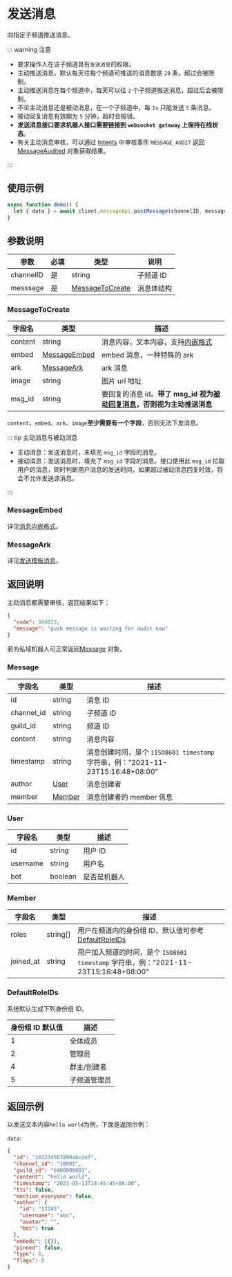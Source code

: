 # 发送消息 <Badge text="v1.0.0" />

向指定子频道推送消息。

::: warning 注意

- 要求操作人在该子频道具有`发送消息`的权限。
- 主动推送消息，默认每天往每个频道可推送的消息数是 `20` 条，超过会被限制。
- 主动推送消息在每个频道中，每天可以往 `2` 个子频道推送消息，超过后会被限制。
- 不论主动消息还是被动消息，在一个子频道中，每 `1s` 只能发送 `5` 条消息。
- 被动回复消息有效期为 `5` 分钟，超时会报错。
- **发送消息接口要求机器人接口需要链接到 `websocket gateway` 上保持在线状态**。
- 有关主动消息审核，可以通过 [Intents](../../api/gateway/intents.md) 中审核事件 `MESSAGE_AUDIT` 返回 [MessageAudited](../model/message.md#messageaudited) 对象获取结果。

:::

## 使用示例

```javascript
async function demo() {
  let { data } = await client.messageApi.postMessage(channelID, message);
}
```

## 参数说明

| 参数      | 必填 | 类型                                | 说明       |
| --------- | ---- | ----------------------------------- | ---------- |
| channelID | 是   | string                              | 子频道 ID  |
| messsage  | 是   | [MessageToCreate](#messagetocreate) | 消息体结构 |

### MessageToCreate

| 字段名  | 类型                          | 描述                                                                                     |
| ------- | ----------------------------- | ---------------------------------------------------------------------------------------- |
| content | string                        | 消息内容，文本内容，支持[内嵌格式](message_format.md)                                    |
| embed   | [MessageEmbed](#messageembed) | embed 消息，一种特殊的 ark                                                               |
| ark     | [MessageArk](#messageark)     | ark 消息                                                                                 |
| image   | string                        | 图片 url 地址                                                                            |
| msg_id  | string                        | 要回复的消息 id。**带了 msg_id 视为[被动回复消息](#被动回复消息)，否则视为主动推送消息** |

`content`、`embed`、`ark`、`image`**至少需要有一个字段**，否则无法下发消息。

::: tip 主动消息与被动消息

- 主动消息：发送消息时，未填充 `msg_id` 字段的消息。
- 被动消息：发送消息时，填充了 `msg_id` 字段的消息。接口使用此 `msg_id` 拉取用户的消息，同时判断用户消息的发送时间，如果超过被动消息回复时效，将会不允许发送该消息。

:::

### MessageEmbed

详见[消息内嵌格式](./message_format.md)。

### MessageArk

详见[发送模板消息](./post_ark_messages.md)。

## 返回说明

主动消息都需要审核，返回结果如下：

```json
{
  "code": 304023,
  "message": "push message is waiting for audit now"
}
```

若为私域机器人可正常返回[Message](#message) 对象。

### Message

| 字段名     | 类型              | 描述                                                                            |
| ---------- | ----------------- | ------------------------------------------------------------------------------- |
| id         | string            | 消息 ID                                                                         |
| channel_id | string            | 子频道 ID                                                                       |
| guild_id   | string            | 频道 ID                                                                         |
| content    | string            | 消息内容                                                                        |
| timestamp  | string            | 消息创建时间，是个 `iISO8601 timestamp` 字符串，例："2021-11-23T15:16:48+08:00" |
| author     | [User](#user)     | 消息创建者                                                                      |
| member     | [Member](#member) | 消息创建者的 member 信息                                                        |

### User

| 字段名   | 类型    | 描述         |
| -------- | ------- | ------------ |
| id       | string  | 用户 ID      |
| username | string  | 用户名       |
| bot      | boolean | 是否是机器人 |

### Member

| 字段名    | 类型     | 描述                                                                                 |
| --------- | -------- | ------------------------------------------------------------------------------------ |
| roles     | string[] | 用户在频道内的身份组 ID，默认值可参考[DefaultRoleIDs](#defaultroleids)               |
| joined_at | string   | 用户加入频道的时间，是个 `ISO8601 timestamp` 字符串，例："2021-11-23T15:16:48+08:00" |

### DefaultRoleIDs

系统默认生成下列身份组 ID。

| 身份组 ID 默认值 | 描述         |
| ---------------- | ------------ |
| 1                | 全体成员     |
| 2                | 管理员       |
| 4                | 群主/创建者  |
| 5                | 子频道管理员 |

## 返回示例

以发送文本内容`hello world`为例，下面是返回示例：

`data`:

```json
{
  "id": "101234567890abcdef",
  "channel_id": "10001",
  "guild_id": "6400000001",
  "content": "hello world",
  "timestamp": "2021-05-13T14:45:45+08:00",
  "tts": false,
  "mention_everyone": false,
  "author": {
    "id": "12345",
    "username": "abc",
    "avatar": "",
    "bot": true
  },
  "embeds": [{}],
  "pinned": false,
  "type": 0,
  "flags": 0
}
```
